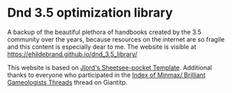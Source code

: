# Dnd 3.5 optimization library
A backup of the beautiful plethora of handbooks created by the 3.5 community over the years, because resources on the internet are so fragile and this content is especially dear to me. The website is visible at https://ehildebrand.github.io/dnd_3.5_library/

This website is based on [Jlord's Sheetsee-pocket Template](https://github.com/jlord/sheetsee-pocket).
Additional thanks to everyone who participated in the [Index of Minmax/ Brilliant Gameologists Threads](http://www.giantitp.com/forums/showthread.php?527170-Index-of-Minmax-Brilliant-Gameologists-Threads) thread on Giantitp.
